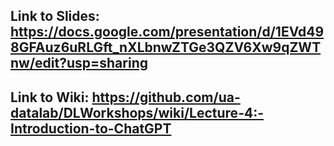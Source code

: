 ## Link to Slides: https://docs.google.com/presentation/d/1EVd498GFAuz6uRLGft_nXLbnwZTGe3QZV6Xw9qZWTnw/edit?usp=sharing
## Link to Wiki: https://github.com/ua-datalab/DLWorkshops/wiki/Lecture-4:-Introduction-to-ChatGPT
